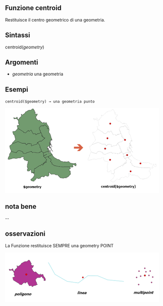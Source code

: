 ## Funzione centroid

Restituisce il centro geometrico di una geometria.

## Sintassi

centroid(*geometry*)

## Argomenti

* *geometria* una geometria

## Esempi

`centroid($geometry) → una geometria punto`

<img src="/img/centroid/centroid1.png">

## nota bene

--

## osservazioni

La Funzione restituisce SEMPRE una geometry POINT

<img src="/img/centroid/centroid2.png">
